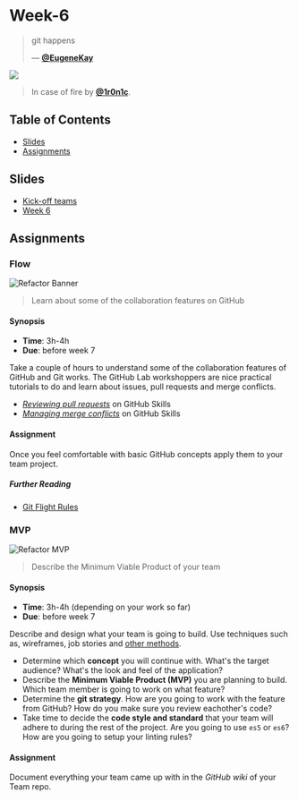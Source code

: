 # Week-6

> git happens
> 
> — [**@EugeneKay**][quote-author]

[![][inspiration-cover]][inspiration-link]

> In case of fire by [**@1r0n1c**][inspiration-author].

## Table of Contents

* [Slides](#slides)
* [Assignments](#assignments)


## Slides

* [Kick-off teams](https://github.com/cmda-bt/pt-course-22-23/blob/main/slides/bt_kick-off_teams_22_23.pdf)
* [Week 6](https://github.com/cmda-bt/pt-course-22-23/blob/main/slides/pt_lab-6.pdf)


## Assignments



### Flow

![Refactor Banner](assets/banners/banner-flow.jpg)

> Learn about some of the collaboration features on GitHub

#### Synopsis
- **Time**: 3h-4h
- **Due**: before week 7

Take a couple of hours to understand some of the collaboration features of GitHub and Git works. The GitHub Lab workshoppers are nice practical tutorials to do and learn about issues, pull requests and merge conflicts.

* [_Reviewing pull requests_][review] on GitHub Skills
* [_Managing merge conflicts_][conflict] on GitHub Skills

#### Assignment

Once you feel comfortable with basic GitHub concepts apply them to your team project. 

##### Further Reading

* [Git Flight Rules][flight]

### MVP

![Refactor MVP](assets/banners/banner-mvp.jpg)

> Describe the Minimum Viable Product of your team

#### Synopsis
- **Time**: 3h-4h (depending on your work so far)
- **Due**: before week 7

Describe and design what your team is going to build. Use techniques such as, wireframes, job stories and [other methods](https://cmdmethods.nl). 

* Determine which **concept** you will continue with. What's the target audience? What's the look and feel of the application?
* Describe the **Minimum Viable Product (MVP)** you are planning to build. Which team member is going to work on what feature?
* Determine the **git strategy**. How are you going to work with the feature from GitHub? How do you make sure you review eachother's code?
* Take time to decide the **code style and standard** that your team will adhere to during the rest of the project. Are you going to use `es5` or `es6`? How are you going to setup your linting rules?

#### Assignment

Document everything your team came up with in the _GitHub wiki_ of your Team repo.

[quote-author]: https://github.com/EugeneKay/git-jokes/blob/lulz/Jokes.txt
[inspiration-cover]: https://external-preview.redd.it/oAIrCCDyZ8LQzX8HHUt8c77QGzXKq2q-xeOs_hfrUhU.jpg?auto=webp&s=97b04bb528a6317ef63d47ab5cef6aee30863af7
[inspiration-link]: https://www.reddit.com/r/ProgrammerHumor/comments/3nc531/in_case_of_fire/
[inspiration-author]: https://www.reddit.com/user/1r0n1c/

[scheduler]: https://dlo.mijnhva.nl/d2l/le/schedule/lim/instructor/192672/home
[assignments]: https://dlo.mijnhva.nl/d2l/lms/dropbox/admin/folders_manage.d2l?ou=192672
[review]: https://github.com/skills/review-pull-requests
[conflict]: https://github.com/skills/resolve-merge-conflicts
[community]: https://lab.github.com/githubtraining/community-starter-kit
[flight]: https://github.com/k88hudson/git-flight-rules/
